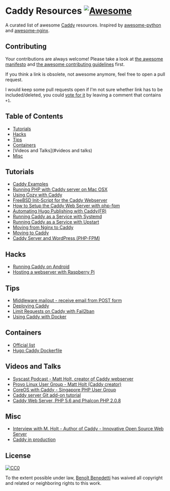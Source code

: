 # Caddy Resources [![Awesome](https://cdn.rawgit.com/sindresorhus/awesome/d7305f38d29fed78fa85652e3a63e154dd8e8829/media/badge.svg)](https://github.com/sindresorhus/awesome)

A curated list of awesome [Caddy](https://caddyserver.com/) resources. Inspired by [awesome-python](https://github.com/vinta/awesome-python)
and [awesome-nginx](https://github.com/fcambus/nginx-resources).

## Contributing

Your contributions are always welcome! Please take a look at [the awesome manifesto](https://github.com/sindresorhus/awesome/blob/master/awesome.md)
and [the awesome contributing guidelines](https://github.com/sindresorhus/awesome/blob/master/contributing.md) first.

If you think a link is obsolete, not awesome anymore, feel free to open a pull request.

I would keep some pull requests open if I'm not sure whether link has to be included/deleted,
you could [vote for it](https://github.com/caddy-book/awesome-caddy/pulls) by leaving a comment that contains `+1`.


## Table of Contents

- [Tutorials](#tutorials)
- [Hacks](#hacks)
- [Tips](#tips)
- [Containers](#containers)
- [Videos and Talks](#videos and talks)
- [Misc](#misc)


## Tutorials

- [Caddy Examples](https://github.com/caddyserver/examples)
- [Running PHP with Caddy server on Mac OSX](https://simonecarletti.com/blog/2016/05/caddy-server-php-macosx/)
- [Using Cozy with Caddy](https://forum.cozy.io/t/using-cozy-with-caddy/2230)
- [FreeBSD Init-Script for the Caddy Webserver](https://www.davd.eu/posts/caddy-freebsd-init-script/)
- [How to Setup the Caddy Web Server with php-fpm](https://blog.jixee.me/how-to-setup-the-caddy-web-server-with-php-fpm/)
- [Automating Hugo Publishing with Caddy(FR)](https://blog.zenithar.org/post/2016/01/06/automatisation-publication-hugo-avec-caddy)
- [Running Caddy as a Service with Systemd](https://denbeke.be/blog/servers/running-caddy-server-as-a-service-with-systemd/)
- [Running Caddy as a Service with Upstart](https://denbeke.be/blog/servers/running-caddy-server-as-a-service/)
- [Moving from Nginx to Caddy](https://gmnt.net/post/moving-from-nginx-to-caddy/)
- [Moving to Caddy](https://abiosoft.com/moving-to-caddy/)
- [Caddy Server and WordPress (PHP-FPM)](https://denbeke.be/blog/servers/caddy-server-and-wordpress-php-fpm/)


## Hacks

- [Running Caddy on Android](https://github.com/mholt/caddy/wiki/Running-Caddy-on-Android)
- [Hosting a webserver with Raspberry Pi](http://www.amaxwellblair.com/posts/how_to_host_using_RPi.md)


## Tips

- [Middleware mailout - receive email from POST form](https://github.com/SchumacherFM/mailout)
- [Deploying Caddy](https://blog.captncraig.io/post/caddy/)
- [Limit Requests on Caddy with Fail2ban](https://binaryfigments.com/news/limit-requests-on-caddy-with-fail2ban/)
- [Using Caddy with Docker](https://blog.zzrot.com/caddy-with-docker/)


## Containers

- [Official list](https://github.com/mholt/caddy#docker-container)
- [Hugo Caddy Dockerfile](https://github.com/i-Sohel/hugo-caddy-dockerfile)


## Videos and Talks

- [Syscast Podcast - Matt Holt, creator of Caddy webserver](http://podcast.sysca.st/podcast/1-matt-holt-creator-caddy-webserver/)
- [Provo Linux User Group - Matt Holt (Caddy creator)](https://www.youtube.com/watch?v=ZyVA9tuif4s)
- [CoreOS with Caddy - Singapore PHP User Group](https://www.youtube.com/watch?v=eBmWadpWrTM)
- [Caddy server Git add-on tutorial](https://www.youtube.com/watch?v=dmat1MUT0fc)
- [Caddy Web Server, PHP 5.6 and Phalcon PHP 2.0.8](https://www.youtube.com/watch?v=CrN3jOqQbXo)


## Misc

- [Interview with M. Holt - Author of Caddy - Innovative Open Source Web Server](https://knowledgepower.com/pg/interview-matthew-holt-creator-caddy-innovative-open-source-web-server/)
- [Caddy in production](https://denbeke.be/blog/servers/two-months-ago-i-started-to-serve-the-web-like-its-2016-and-im-still-loving-caddy-migrating-from-nginx-to-caddy-server/)


## License

[![CC0](http://i.creativecommons.org/p/zero/1.0/88x31.png)](http://creativecommons.org/publicdomain/zero/1.0/)

To the extent possible under law, [Benoît Benedetti](http://www.humboldtux.net) has waived all copyright and related or neighboring rights to this work.
